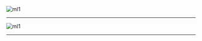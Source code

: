 ![ml1](https://github.com/gopala-kr/Quantum-Dots/blob/master/23-Future-of-ET/_2021/gml/ml1.png)

------------
![ml1](https://github.com/gopala-kr/Quantum-Dots/blob/master/23-Future-of-ET/_2021/gml/ml1.png)

------------
